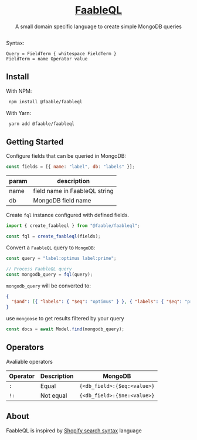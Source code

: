 <p align="center">
  <a href="https://faable.com">
    <h1 align="center">FaableQL</h1>
  </a>
  <p align="center">A small domain specific language to create simple MongoDB queries</p>
</p>

<p align="center">
  <a aria-label="NPM version" href="https://www.npmjs.com/package/@faable/faableql">
    <img alt="" src="https://img.shields.io/npm/v/@faable/faableql.svg?style=for-the-badge&labelColor=000000">
  </a>
</p>

Syntax:

```
Query = FieldTerm { whitespace FieldTerm }
FieldTerm = name Operator value
```

## Install

With NPM:

```bash
 npm install @faable/faableql
```

With Yarn:

```bash
 yarn add @faable/faableql
```

## Getting Started

Configure fields that can be queried in MongoDB:

```js
const fields = [{ name: "label", db: "labels" }];
```

| param | description                   |
| ----- | ----------------------------- |
| name  | field name in FaableQL string |
| db    | MongoDB field name            |

Create `fql` instance configured with defined fields.

```js
import { create_faableql } from "@faable/faableql";

const fql = create_faableql(fields);
```

Convert a `FaableQL` query to `MongoDB`:

```js
const query = "label:optimus label:prime";

// Process FaableQL query
const mongodb_query = fql(query);
```

`mongodb_query` will be converted to:

```json
{
  "$and": [{ "labels": { "$eq": "optimus" } }, { "labels": { "$eq": "prime" } }]
}
```

use `mongoose` to get results filtered by your query

```js
const docs = await Model.find(mongodb_query);
```

## Operators

Avaliable operators

| Operator | Description | MongoDB                     |
| -------- | ----------- | --------------------------- |
| `:`      | Equal       | `{<db_field>:{$eq:<value>}` |
| `!:`     | Not equal   | `{<db_field>:{$ne:<value>}` |

## About

FaableQL is inspired by [Shopify search syntax](https://shopify.dev/docs/api/usage/search-syntax) language
